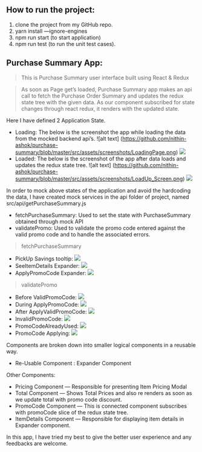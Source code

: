 ## How to run the project:

1. clone the project from my GitHub repo.
2. yarn install —ignore-engines
3. npm run start (to start application)
4. npm run test (to run the unit test cases). 


## Purchase Summary App:

> This is Purchase Summary user interface built using React & Redux

> As soon as Page get’s loaded, Purchase Summary app makes an api call to fetch the Purchase Order Summary and updates the redux state tree with the given data. As our <PurchaseSummary /> component subscribed for state changes through react redux, it renders with the updated state.

Here I have defined 2 Application State. 
  - Loading: The below is the screenshot the app while loading the data from the mocked backend api’s.
	![alt text] (https://github.com/nithin-ashok/purchase-summary/blob/master/src/assets/screenshots/LoadingPage.png)
	<img src="/src/assets/screenshots/LoadingPage.png"/>
  - Loaded: The below is the screenshot of the app after data loads and updates the redux state tree.
	![alt text] (https://github.com/nithin-ashok/purchase-summary/blob/master/src/assets/screenshots/LoadUp_Screen.png)
	<img src="/src/assets/screenshots/LoadUp_Screen.png"/>

In order to mock above states of the application and avoid the hardcoding the data, I have created mock services in the api folder of project, named src/api/getPurchaseSummary.js
   - fetchPurchaseSummary: Used to set the state with PurchaseSummary obtained through mock API
   - validatePromo: Used to validate the promo code entered against the valid promo code and to handle the associated errors.

   > fetchPurchaseSummary
   - PickUp Savings tooltip: 
     <img src="/src/assets/screenshots/PickUp_Saving_Tooltip.png"/>
   - SeeItemDetails Expander: 
     <img src="/src/assets/screenshots/SeeItemDetails_Expander.png"/>
   - ApplyPromoCode Expander: 
     <img src="/src/assets/screenshots/ApplyPromoCode_Expander.png"/>
   
   > validatePromo
   - Before ValidPromoCode:
     <img src="/src/assets/screenshots/Before_ValidPromoCode.png"/>
   - During ApplyPromoCode: 
     <img src="/src/assets/screenshots/During_ApplyPromoCode.png"/>
   - After ApplyValidPromoCode: 
     <img src="/src/assets/screenshots/After_ApplyValidPromoCode.png"/>
   - InvalidPromoCode: 
     <img src="/src/assets/screenshots/InvalidPromoCode.png"/>
   - PromoCodeAlreadyUsed: 
     <img src="/src/assets/screenshots/PromoCodeAlreadyUsed.png"/>
   - PromoCode Applying: 
     <img src="/src/assets/screenshots/PromoCode_Applying.png"/>


Components are broken down into smaller logical components in a reusable way.
   - Re-Usable Component : Expander Component
  
Other Components:
   -  Pricing Component — Responsible for presenting Item Pricing Modal
   -  Total Component — Shows Total Prices and also re renders as soon as we update total with promo code discount.
   -  PromoCode Component — This is connected component subscribes with promoCode slice of the redux state tree.
   -  ItemDetails Component —  Responsible for displaying item details in Expander component.


In this app, I have tried my best to give the better user experience and any feedbacks are welcome.